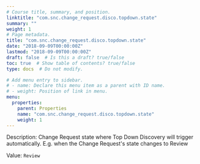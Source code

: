 ```yaml
---
# Course title, summary, and position.
linktitle: "com.snc.change_request.disco.topdown.state"
summary: ""
weight: 1
# Page metadata.
title: "com.snc.change_request.disco.topdown.state"
date: "2018-09-09T00:00:00Z"
lastmod: "2018-09-09T00:00:00Z"
draft: false  # Is this a draft? true/false
toc: true  # Show table of contents? true/false
type: docs  # Do not modify.

# Add menu entry to sidebar.
# - name: Declare this menu item as a parent with ID name.
# - weight: Position of link in menu.
menu:
  properties:
    parent: Properties
    name: "com.snc.change_request.disco.topdown.state"
    weight: 1
---
```


Description: Change Request state where Top Down Discovery will trigger automatically. E.g. when the Change Request's state changes to Review


Value: `Review`